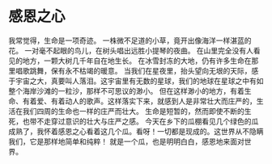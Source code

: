 # 感恩之心
我常觉得，生命是一项奇迹。 
一株微不足道的小草，竟开出像海洋一样湛蓝的花。 
一对毫不起眼的鸟儿，在树头唱出远胜小提琴的夜曲。 
在山里完全没有人看见的地方，一颗大树几千年自在地生长。 
在冰雪封冻的大地，仍有许多生命在那里唱歌跳舞，保有永不枯竭的暖意。 
当我们在星夜里，抬头望向无垠的天际，感于宇宙之大，真要叫人落泪。这宇宙里有无数的星球，我们的地球在星球之中有如整个海岸沙滩的一粒沙，那样不可思议的渺小。 
但在这样渺小的地方，有着生命、有着爱、有着动人的歌声。这样落实下来，就感到人是非常壮大而庄严的，生活在我们四周的生命也一样的庄严而壮大。 
生命是短暂的，然而即使不断的生死，也带不走穿过意识的壮大与庄严之感。 
今天在乡下的瓜棚看见几个绿色的瓜成熟了，我怀着感恩之心看着这几个瓜。看呀！一切都是现成的。这世界从不隐瞒我们，它是那样地简单和纯粹！ 
就是一个瓜，也是明明白白，感恩地来面对世界。
  
